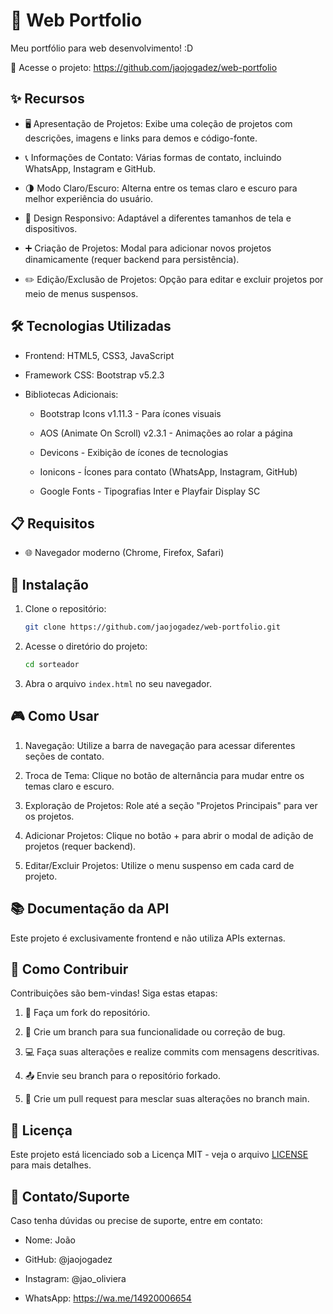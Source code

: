 # 🎨 Web Portfolio

Meu portfólio para web desenvolvimento! :D

🔗 Acesse o projeto: https://github.com/jaojogadez/web-portfolio

## ✨ Recursos

* 🖥️ Apresentação de Projetos: Exibe uma coleção de projetos com descrições, imagens e links para demos e código-fonte.

* 📞 Informações de Contato: Várias formas de contato, incluindo WhatsApp, Instagram e GitHub.

* 🌗 Modo Claro/Escuro: Alterna entre os temas claro e escuro para melhor experiência do usuário.

* 📱 Design Responsivo: Adaptável a diferentes tamanhos de tela e dispositivos.

* ➕ Criação de Projetos: Modal para adicionar novos projetos dinamicamente (requer backend para persistência).

* ✏️ Edição/Exclusão de Projetos: Opção para editar e excluir projetos por meio de menus suspensos.

## 🛠️ Tecnologias Utilizadas

* Frontend: HTML5, CSS3, JavaScript

* Framework CSS: Bootstrap v5.2.3

* Bibliotecas Adicionais:

  * Bootstrap Icons v1.11.3 - Para ícones visuais

  * AOS (Animate On Scroll) v2.3.1 - Animações ao rolar a página

  * Devicons - Exibição de ícones de tecnologias

  * Ionicons - Ícones para contato (WhatsApp, Instagram, GitHub)

  * Google Fonts - Tipografias Inter e Playfair Display SC

## 📋 Requisitos

* 🌐 Navegador moderno (Chrome, Firefox, Safari)

## 🚀 Instalação

1. Clone o repositório:
   ```bash
   git clone https://github.com/jaojogadez/web-portfolio.git
   ```
2. Acesse o diretório do projeto:
   ```bash
   cd sorteador
   ```
3. Abra o arquivo `index.html` no seu navegador.

## 🎮 Como Usar

1. Navegação: Utilize a barra de navegação para acessar diferentes seções de contato.

2. Troca de Tema: Clique no botão de alternância para mudar entre os temas claro e escuro.

3. Exploração de Projetos: Role até a seção "Projetos Principais" para ver os projetos.

4. Adicionar Projetos: Clique no botão + para abrir o modal de adição de projetos (requer backend).

5. Editar/Excluir Projetos: Utilize o menu suspenso em cada card de projeto.

## 📚 Documentação da API

Este projeto é exclusivamente frontend e não utiliza APIs externas.

## 🤝 Como Contribuir

Contribuições são bem-vindas! Siga estas etapas:

1. 🍴 Faça um fork do repositório.

2. 🌱 Crie um branch para sua funcionalidade ou correção de bug.

4. 💻 Faça suas alterações e realize commits com mensagens descritivas.

5. 📤 Envie seu branch para o repositório forkado.

6. 🔁 Crie um pull request para mesclar suas alterações no branch main.

## 📜 Licença

Este projeto está licenciado sob a Licença MIT - veja o arquivo [LICENSE](LICENSE)  para mais detalhes.

## 📩 Contato/Suporte

Caso tenha dúvidas ou precise de suporte, entre em contato:

* Nome: João

* GitHub: @jaojogadez

* Instagram: @jao_oliviera

* WhatsApp: https://wa.me/14920006654
